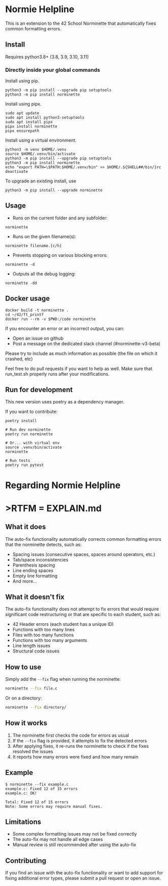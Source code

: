 # Normie Helpline

This is an extension to the 42 School Norminette that automatically fixes common formatting errors.


## Install

Requires python3.8+ (3.8, 3.9, 3.10, 3.11)

### Directly inside your global commands

Install using pip.
```shell
python3 -m pip install --upgrade pip setuptools
python3 -m pip install norminette
```

Install using pipx.
```shell
sudo apt update
sudo apt install python3-setuptools
sudo apt install pipx
pipx install norminette
pipx ensurepath
```

Install using a virtual environment.
```shell
python3 -m venv $HOME/.venv
source $HOME/.venv/bin/activate
python3 -m pip install --upgrade pip setuptools
python3 -m pip install norminette
echo "export PATH=\$PATH:$HOME/.venv/bin" >> $HOME/.${SHELL##/bin/}rc
deactivate
```

To upgrade an existing install, use
```shell
python3 -m pip install --upgrade norminette
```

## Usage

- Runs on the current folder and any subfolder:

```
norminette
```

- Runs on the given filename(s):

```
norminette filename.[c/h]
```

- Prevents stopping on various blocking errors:

```
norminette -d
```

- Outputs all the debug logging:

```
norminette -dd
```

## Docker usage

```
docker build -t norminette .
cd ~/42/ft_printf
docker run --rm -v $PWD:/code norminette
```

If you encounter an error or an incorrect output, you can:
 - Open an issue on github
 - Post a message on the dedicated slack channel (#norminette-v3-beta)


Please try to include as much information as possible (the file on which it crashed, etc)

Feel free to do pull requests if you want to help as well. Make sure that run_test.sh properly runs after your modifications.

## Run for development

This new version uses poetry as a dependency manager.

If you want to contribute:

```shell
poetry install

# Run dev norminette
poetry run norminette

# Or... with virtual env
source .venv/bin/activate
norminette

# Run tests
poetry run pytest
```
# Regarding Normie Helpline

# >RTFM = EXPLAIN.md

## What it does

The auto-fix functionality automatically corrects common formatting errors that the norminette detects, such as:

- Spacing issues (consecutive spaces, spaces around operators, etc.)
- Tab/space inconsistencies
- Parenthesis spacing
- Line ending spaces
- Empty line formatting
- And more...

## What it doesn't fix

The auto-fix functionality does not attempt to fix errors that would require significant code restructuring or that are specific to each student, such as:

- 42 Header errors (each student has a unique ID)
- Functions with too many lines
- Files with too many functions
- Functions with too many arguments
- Line length issues
- Structural code issues

## How to use

Simply add the `--fix` flag when running the norminette:

```bash
norminette --fix file.c
```

Or on a directory:

```bash
norminette --fix directory/
```

## How it works

1. The norminette first checks the code for errors as usual
2. If the `--fix` flag is provided, it attempts to fix the detected errors
3. After applying fixes, it re-runs the norminette to check if the fixes resolved the issues
4. It reports how many errors were fixed and how many remain

## Example

```
$ norminette --fix example.c
example.c: Fixed 12 of 15 errors
example.c: OK!

Total: Fixed 12 of 15 errors
Note: Some errors may require manual fixes.
```

## Limitations

- Some complex formatting issues may not be fixed correctly
- The auto-fix may not handle all edge cases
- Manual review is still recommended after using the auto-fix

## Contributing

If you find an issue with the auto-fix functionality or want to add support for fixing additional error types, please submit a pull request or open an issue.
